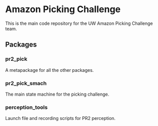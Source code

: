 # Amazon Picking Challenge
This is the main code repository for the UW Amazon Picking Challenge team.

## Packages
### pr2_pick
A metapackage for all the other packages.

### pr2_pick_smach
The main state machine for the picking challenge.

### perception_tools
Launch file and recording scripts for PR2 perception.
